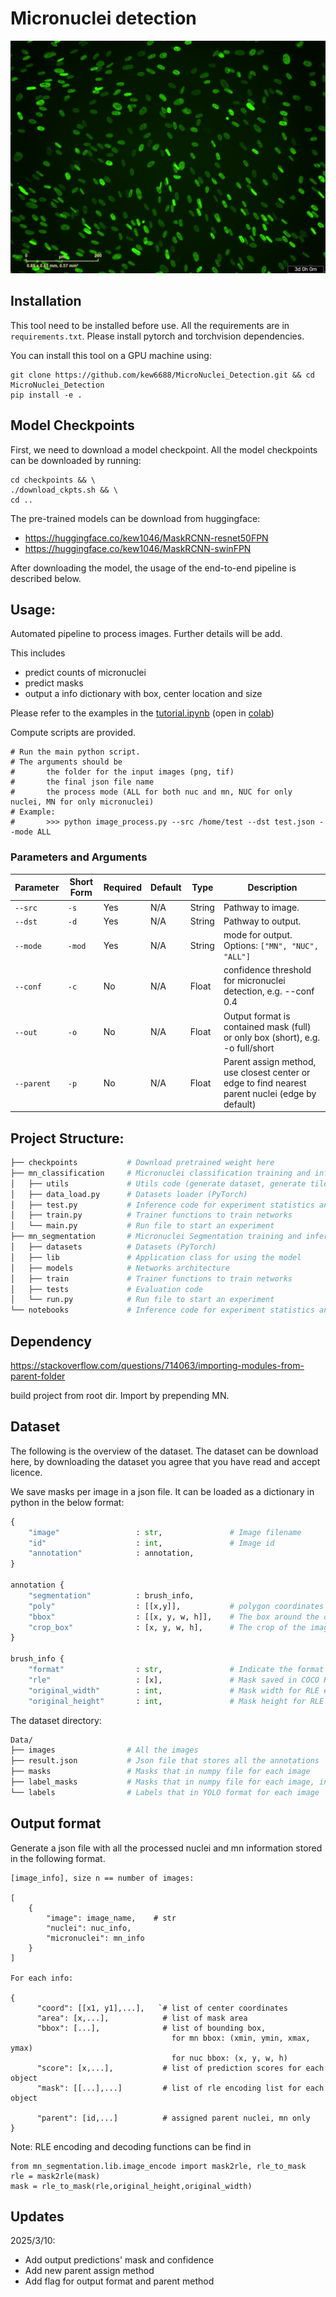 # Micronuclei detection

![sample](./sample_images/example1.png)


## Installation
This tool need to be installed before use. All the requirements are in `requirements.txt`. Please install pytorch and torchvision dependencies. 

You can install this tool on a GPU machine using:

```
git clone https://github.com/kew6688/MicroNuclei_Detection.git && cd MicroNuclei_Detection
pip install -e .
```

## Model Checkpoints

First, we need to download a model checkpoint. All the model checkpoints can be downloaded by running:

```
cd checkpoints && \
./download_ckpts.sh && \
cd ..
```

The pre-trained models can be download from huggingface:
- https://huggingface.co/kew1046/MaskRCNN-resnet50FPN
- https://huggingface.co/kew1046/MaskRCNN-swinFPN
  
After downloading the model, the usage of the end-to-end pipeline is described below.

## Usage:
Automated pipeline to process images. Further details will be add.
 
 This includes 
 - predict counts of micronuclei
 - predict masks
 - output a info dictionary with box, center location and size

Please refer to the examples in the [tutorial.ipynb](./notebooks/tutorial.ipynb) (open in [colab](https://colab.research.google.com/github/kew6688/MicroNuclei_Detection/blob/main/notebooks/tutorial.ipynb))

Compute scripts are provided.
```
# Run the main python script.
# The arguments should be
#       the folder for the input images (png, tif)
#       the final json file name
#       the process mode (ALL for both nuc and mn, NUC for only nuclei, MN for only micronuclei)
# Example:
#       >>> python image_process.py --src /home/test --dst test.json --mode ALL 
```

### Parameters and Arguments
| Parameter          | Short Form | Required | Default    | Type         | Description                                                                                       |
|--------------------|------------|----------|------------|--------------|---------------------------------------------------------------------------------------------------|
| `--src`            | `-s`       | Yes      | N/A        | String       | Pathway to image.                                                                                 |
| `--dst`            | `-d`       | Yes      | N/A        | String       | Pathway to output.                                                                                |
| `--mode`           | `-mod`     | Yes      | N/A        | String       | mode for output. Options: `["MN", "NUC", "ALL"]`                                                  |
| `--conf`           | `-c`       | No       | N/A        | Float        | confidence threshold for micronuclei detection, e.g. --conf 0.4                                   |
| `--out`            | `-o`       | No       | N/A        | Float        | Output format is contained mask (full) or only box (short), e.g. -o full/short                     |
| `--parent`         | `-p`       | No       | N/A        | Float        | Parent assign method, use closest center or edge to find nearest parent nuclei (edge by default)   |



## Project Structure:

```bash
├── checkpoints           # Download pretrained weight here
├── mn_classification     # Micronuclei classification training and inference files
│   ├── utils             # Utils code (generate dataset, generate tiles contained mn)
│   ├── data_load.py      # Datasets loader (PyTorch)
│   ├── test.py           # Inference code for experiment statistics and plots
│   ├── train.py          # Trainer functions to train networks
│   └── main.py           # Run file to start an experiment
├── mn_segmentation       # Micronuclei Segmentation training and inference files
│   ├── datasets          # Datasets (PyTorch)
│   ├── lib               # Application class for using the model
│   ├── models            # Networks architecture
│   ├── train             # Trainer functions to train networks
│   ├── tests             # Evaluation code
│   └── run.py            # Run file to start an experiment
└── notebooks             # Inference code for experiment statistics and plots
```

## Dependency

https://stackoverflow.com/questions/714063/importing-modules-from-parent-folder

build project from root dir. Import by prepending MN.

## Dataset 
The following is the overview of the dataset. The dataset can be download here, by downloading the dataset you agree that you have read and accept licence.

We save masks per image in a json file. It can be loaded as a dictionary in python in the below format:
```python
{
    "image"                 : str,               # Image filename
    "id"                    : int,               # Image id
    "annotation"            : annotation,
}

annotation {
    "segmentation"          : brush_info,        
    "poly"                  : [[x,y]],           # polygon coordinates around the objects in the mask
    "bbox"                  : [[x, y, w, h]],    # The box around the objects in the mask, in XYWH format
    "crop_box"              : [x, y, w, h],      # The crop of the image used to generate the mask, in XYWH format
}

brush_info {
    "format"                : str,               # Indicate the format of the mask, "rle" for this dataset
    "rle"                   : [x],               # Mask saved in COCO RLE format
    "original_width"        : int,               # Mask width for RLE encoding
    "original_height"       : int,               # Mask height for RLE encoding
```
The dataset directory:
```bash
Data/
├── images                # All the images
├── result.json           # Json file that stores all the annotations
├── masks                 # Masks that in numpy file for each image
├── label_masks           # Masks that in numpy file for each image, instances are encoded as different colors (0 is background)
└── labels                # Labels that in YOLO format for each image
```

## Output format
Generate a json file with all the processed nuclei and mn information stored in the following format.

```
[image_info], size n == number of images:

[
    {
        "image": image_name,    # str
        "nuclei": nuc_info,
        "micronuclei": mn_info
    }
]

For each info:

{
      "coord": [[x1, y1],...],   `# list of center coordinates
      "area": [x,...],            # list of mask area
      "bbox": [...],              # list of bounding box, 
                                    for mn bbox: (xmin, ymin, xmax, ymax)
                                    for nuc bbox: (x, y, w, h) 
      "score": [x,...],           # list of prediction scores for each object
      "mask": [[...],...]         # list of rle encoding list for each object

      "parent": [id,...]          # assigned parent nuclei, mn only
}
```
Note: RLE encoding and decoding functions can be find in 
```
from mn_segmentation.lib.image_encode import mask2rle, rle_to_mask
rle = mask2rle(mask)
mask = rle_to_mask(rle,original_height,original_width)
```

## Updates
2025/3/10:
- Add output predictions' mask and confidence
- Add new parent assign method
- Add flag for output format and parent method
